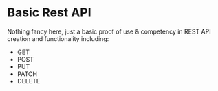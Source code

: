 # Basic Rest API

Nothing fancy here, just a basic proof of use & competency in REST API creation and functionality including:
+ GET
+ POST
+ PUT
+ PATCH
+ DELETE

